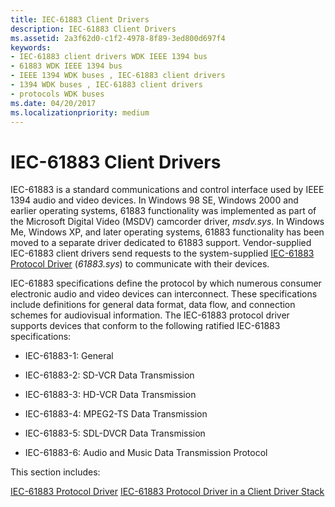 ```yaml
---
title: IEC-61883 Client Drivers
description: IEC-61883 Client Drivers
ms.assetid: 2a3f62d0-c1f2-4978-8f89-3ed800d697f4
keywords:
- IEC-61883 client drivers WDK IEEE 1394 bus
- 61883 WDK IEEE 1394 bus
- IEEE 1394 WDK buses , IEC-61883 client drivers
- 1394 WDK buses , IEC-61883 client drivers
- protocols WDK buses
ms.date: 04/20/2017
ms.localizationpriority: medium
---
```


# IEC-61883 Client Drivers





IEC-61883 is a standard communications and control interface used by IEEE 1394 audio and video devices. In Windows 98 SE, Windows 2000 and earlier operating systems, 61883 functionality was implemented as part of the Microsoft Digital Video (MSDV) camcorder driver, *msdv.sys*. In Windows Me, Windows XP, and later operating systems, 61883 functionality has been moved to a separate driver dedicated to 61883 support. Vendor-supplied IEC-61883 client drivers send requests to the system-supplied [IEC-61883 Protocol Driver](https://msdn.microsoft.com/library/windows/hardware/ff537191) (*61883.sys*) to communicate with their devices.

IEC-61883 specifications define the protocol by which numerous consumer electronic audio and video devices can interconnect. These specifications include definitions for general data format, data flow, and connection schemes for audiovisual information. The IEC-61883 protocol driver supports devices that conform to the following ratified IEC-61883 specifications:

-   IEC-61883-1: General

-   IEC-61883-2: SD-VCR Data Transmission

-   IEC-61883-3: HD-VCR Data Transmission

-   IEC-61883-4: MPEG2-TS Data Transmission

-   IEC-61883-5: SDL-DVCR Data Transmission

-   IEC-61883-6: Audio and Music Data Transmission Protocol

This section includes:

[IEC-61883 Protocol Driver](https://msdn.microsoft.com/library/windows/hardware/ff537191)
[IEC-61883 Protocol Driver in a Client Driver Stack](https://msdn.microsoft.com/library/windows/hardware/ff537193)
 

 




